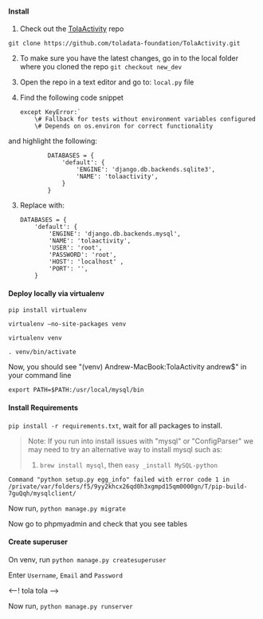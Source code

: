 #### Install

1. Check out the [TolaActivity](https://github.com/toladata-foundation/TolaActivity) repo

`git clone https://github.com/toladata-foundation/TolaActivity.git`

2. To make sure you have the latest changes, go in to the local folder where you cloned the repo  `git checkout new_dev`

3. Open the repo in a text editor and go to: `local.py` file

2. Find the following code snippet

       except KeyError:`
           \# Fallback for tests without environment variables configured
           \# Depends on os.environ for correct functionality

and highlight the following:
```
           DATABASES = {
               'default': {
                   'ENGINE': 'django.db.backends.sqlite3',
                   'NAME': 'tolaactivity',
               }
           }
```
3. Replace with:

   ```
   DATABASES = {
       'default': {
           'ENGINE': 'django.db.backends.mysql',
           'NAME': 'tolaactivity',
           'USER': 'root',
           'PASSWORD': 'root',
           'HOST': 'localhost' ,
           'PORT': '',
       }
   ```

#### Deploy locally via virtualenv

   `pip install virtualenv`

   `virtualenv —no-site-packages venv`

   `virtualenv venv`

   `. venv/bin/activate`

   Now, you should see "\(venv\) Andrew-MacBook:TolaActivity andrew$" in your command line

`export PATH=$PATH:/usr/local/mysql/bin`

#### Install Requirements

`pip install -r requirements.txt`, wait for all packages to install.

> Note: If you run into install issues with "mysql" or "ConfigParser" we may need to try an alternative way to install mysql such as:  
>  1. `brew install mysql`, then `easy _install MySQL-python`

`Command "python setup.py egg_info" failed with error code 1 in /private/var/folders/f5/9yy2khcx26qd0h3xgmpd15qm0000gn/T/pip-build-7guQqh/mysqlclient/`

Now run, `python manage.py migrate`

Now go to phpmyadmin and check that you see tables

#### Create superuser

On venv, run `python manage.py createsuperuser`

Enter `Username`, `Email` and `Password`

&lt;--! tola tola --&gt;

Now run, `python manage.py runserver`

